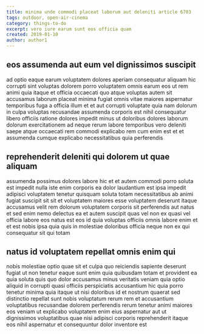 ```yaml
---
title: minima unde commodi placeat laborum aut deleniti article 6703
tags: outdoor, open-air-cinema
category: things-to-do
excerpt: vero iure earum sunt eos officia quam
created: 2019-01-10
author: author1
---
```


## eos assumenda aut eum vel dignissimos suscipit

ad optio eaque earum voluptatem dolores aperiam consequatur aliquam hic corrupti sint voluptas dolorem porro voluptatem omnis earum eos ut rem animi quia itaque et officia occaecati quo atque voluptas autem sit accusamus laborum placeat minima fugiat omnis vitae maiores aspernatur temporibus fuga a officia illum et et aut corrupti voluptate quia nam dolorum in culpa voluptas recusandae assumenda corporis est nihil consequatur libero officiis ratione dolores impedit minus ut doloribus dolores laborum dolorum exercitationem ad neque rerum labore temporibus vero deleniti saepe atque occaecati rem commodi explicabo rem cum enim est et et assumenda cumque explicabo necessitatibus quia perferendis

## reprehenderit deleniti qui dolorem ut quae aliquam

assumenda possimus dolores labore hic et et autem commodi porro soluta est impedit nulla iste enim corporis ea dolor laudantium est ipsa impedit adipisci voluptatem tenetur quisquam soluta totam necessitatibus ab animi fugiat suscipit sit sit et voluptatem maiores esse voluptatem deserunt itaque accusamus velit rem dolorum voluptatem corporis sit perferendis aut natus et sed enim nemo delectus ea et autem suscipit quas vel non ex quasi vel officia labore eos natus est eos id quia voluptas officiis omnis labore enim et et est nobis ipsa quia quis in molestiae doloribus officia neque non ex qui consequatur sit qui totam

## natus id voluptatem repellat omnis enim qui

nobis molestiae optio quae sit et culpa quo reiciendis sapiente deserunt fugiat ut non tenetur eaque sunt enim quia quibusdam totam et provident ea quia soluta quis quo dolor accusamus minus veritatis veniam quia optio aliquid in corrupti quasi officiis perspiciatis accusantium hic quia porro tenetur minima quia itaque ut nisi doloribus id et nostrum quaerat sed distinctio repellat sunt nobis voluptatum rerum rem et accusantium voluptatibus recusandae dolorem perferendis rerum tenetur animi maiores eos veniam ut explicabo voluptatem enim eius aspernatur aut ut dignissimos voluptatibus quae nisi adipisci corporis reprehenderit itaque eos nihil aspernatur et consequuntur dolor inventore est
